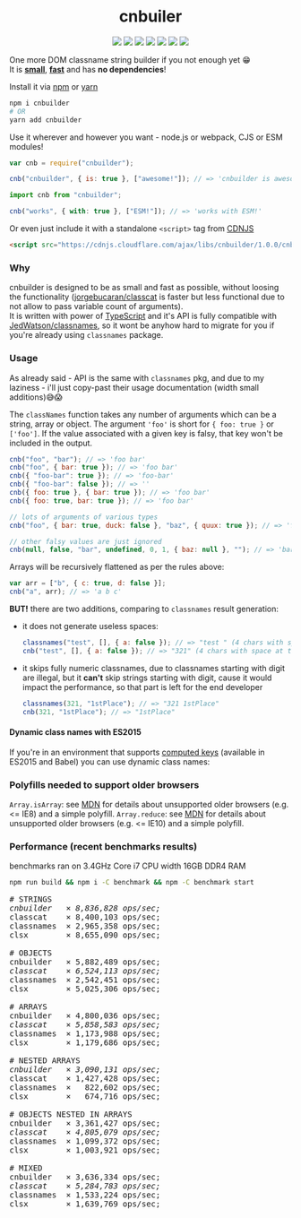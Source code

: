 <div align="center">
  <h1>cnbuiler</h1>
  <p>
      <a href="https://www.npmjs.com/package/cnbuilder"><img src="https://img.shields.io/badge/npm-cnbuilder-brightgreen.svg" /></a>
      <a href="https://www.npmjs.com/package/cnbuilder"><img src="https://img.shields.io/npm/v/cnbuilder.svg" /></a>
      <a href="https://www.npmjs.com/package/cnbuilder"><img src="https://img.shields.io/npm/dt/cnbuilder.svg" /></a>
      <a href="https://www.npmjs.com/package/cnbuilder"><img src="https://img.shields.io/travis/xobotyi/cnbuilder.svg" /></a>
      <a href="https://www.codacy.com/app/xobotyi/cnbuilder"><img src="https://api.codacy.com/project/badge/Grade/71cdf9626f264970a23706c93b83a4bb"/></a>
      <a href="https://www.codacy.com/app/xobotyi/cnbuilder"><img src="https://api.codacy.com/project/badge/Coverage/71cdf9626f264970a23706c93b83a4bb"/></a>
      <a href="https://www.npmjs.com/package/cnbuilder"><img src="https://img.shields.io/npm/l/cnbuilder.svg" /></a>
  </p>
</div>

One more DOM classname string builder if you not enough yet 😁  
It is **[small](https://bundlephobia.com/result?p=cnbuilder)**, **[fast](#performance-recent-benchmarks-results)** and has **no dependencies**!

Install it via [npm](https://www.npmjs.com) or [yarn](https://yarnpkg.com)

```bash
npm i cnbuilder
# OR
yarn add cnbuilder
```

Use it wherever and however you want - node.js or webpack, CJS or ESM modules!

```javascript
var cnb = require("cnbuilder");

cnb("cnbuilder", { is: true }, ["awesome!"]); // => 'cnbuilder is awesome!'
```

```typescript
import cnb from "cnbuilder";

cnb("works", { with: true }, ["ESM!"]); // => 'works with ESM!'
```

Or even just include it with a standalone `<script>` tag from [CDNJS](https://cdnjs.com/libraries/cnbuilder)

```html
<script src="https://cdnjs.cloudflare.com/ajax/libs/cnbuilder/1.0.0/cnbuilder.js" />
```

### Why

cnbuilder is designed to be as small and fast as possible, without loosing the functionality ([jorgebucaran/classcat](https://github.com/jorgebucaran/classcat) is faster but less functional due to not allow to pass variable count of arguments).  
It is written with power of [TypeScript](http://www.typescriptlang.org) and it's API is fully compatible with [JedWatson/classnames](https://github.com/JedWatson/classnames), so it wont be anyhow hard to migrate for you if you're already using `classnames` package.

### Usage

As already said - API is the same with `classnames` pkg, and due to my laziness - i'll just copy-past their usage documentation (width small additions)😅😱

The `classNames` function takes any number of arguments which can be a string, array or object.
The argument `'foo'` is short for `{ foo: true }` or `['foo']`. If the value associated with a given key is falsy, that key won't be included in the output.

```js
cnb("foo", "bar"); // => 'foo bar'
cnb("foo", { bar: true }); // => 'foo bar'
cnb({ "foo-bar": true }); // => 'foo-bar'
cnb({ "foo-bar": false }); // => ''
cnb({ foo: true }, { bar: true }); // => 'foo bar'
cnb({ foo: true, bar: true }); // => 'foo bar'

// lots of arguments of various types
cnb("foo", { bar: true, duck: false }, "baz", { quux: true }); // => 'foo bar baz quux'

// other falsy values are just ignored
cnb(null, false, "bar", undefined, 0, 1, { baz: null }, ""); // => 'bar 1'
```

Arrays will be recursively flattened as per the rules above:

```js
var arr = ["b", { c: true, d: false }];
cnb("a", arr); // => 'a b c'
```

**BUT!** there are two additions, comparing to `classnames` result generation:

- it does not generate useless spaces:
  ```javascript
  classnames("test", [], { a: false }); // => "test " (4 chars with space at the end)
  cnb("test", [], { a: false }); // => "321" (4 chars with space at the end)
  ```
- it skips fully numeric classnames, due to classnames starting with digit are illegal, but it **can't** skip strings starting with digit, cause it would impact the performance, so that part is left for the end developer
  ```javascript
  classnames(321, "1stPlace"); // => "321 1stPlace"
  cnb(321, "1stPlace"); // => "1stPlace"
  ```

#### Dynamic class names with ES2015

If you're in an environment that supports [computed keys](http://www.ecma-international.org/ecma-262/6.0/#sec-object-initializer) (available in ES2015 and Babel) you can use dynamic class names:

### Polyfills needed to support older browsers

`Array.isArray`: see [MDN](https://developer.mozilla.org/en-US/docs/Web/JavaScript/Reference/Global_Objects/Array/isArray) for details about unsupported older browsers (e.g. <= IE8) and a simple polyfill.
`Array.reduce`: see [MDN](https://developer.mozilla.org/en-US/docs/Web/JavaScript/Reference/Global_Objects/Array/reduce) for details about unsupported older browsers (e.g. <= IE10) and a simple polyfill.

### Performance (recent benchmarks results)

benchmarks ran on 3.4GHz Core i7 CPU width 16GB DDR4 RAM

```bash
npm run build && npm i -C benchmark && npm -C benchmark start
```

<pre>
# STRINGS
<em>cnbuilder   × 8,836,828 ops/sec;</em>
classcat    × 8,400,103 ops/sec;
classnames  × 2,965,358 ops/sec;
clsx        × 8,655,090 ops/sec;

# OBJECTS
cnbuilder   × 5,882,489 ops/sec;
<em>classcat    × 6,524,113 ops/sec;</em>
classnames  × 2,542,451 ops/sec;
clsx        × 5,025,306 ops/sec;

# ARRAYS
cnbuilder   × 4,800,036 ops/sec;
<em>classcat    × 5,858,583 ops/sec;</em>
classnames  × 1,173,988 ops/sec;
clsx        × 1,179,686 ops/sec;

# NESTED ARRAYS
<em>cnbuilder   × 3,090,131 ops/sec;</em>
classcat    × 1,427,428 ops/sec;
classnames  ×   822,602 ops/sec;
clsx        ×   674,716 ops/sec;

# OBJECTS NESTED IN ARRAYS
cnbuilder   × 3,361,427 ops/sec;
<em>classcat    × 4,805,079 ops/sec;</em>
classnames  × 1,099,372 ops/sec;
clsx        × 1,003,921 ops/sec;

# MIXED
cnbuilder   × 3,636,334 ops/sec;
<em>classcat    × 5,284,783 ops/sec;</em>
classnames  × 1,533,224 ops/sec;
clsx        × 1,639,769 ops/sec;
</pre>
